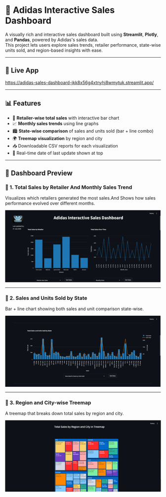 # 👟 Adidas Interactive Sales Dashboard

A visually rich and interactive sales dashboard built using **Streamlit**, **Plotly**, and **Pandas**, powered by Adidas's sales data.  
This project lets users explore sales trends, retailer performance, state-wise units sold, and region-based insights with ease.

---

## 🚀 Live App
https://adidas-sales-dashboard-jkk8x56g4xtnyhj8wmytuk.streamlit.app/

---

## 📊 Features

- 📌 **Retailer-wise total sales** with interactive bar chart
- 📈 **Monthly sales trends** using line graphs
- 🏙️ **State-wise comparison** of sales and units sold (bar + line combo)
- 🌍 **Treemap visualization** by region and city
- 📥 Downloadable CSV reports for each visualization
- 📅 Real-time date of last update shown at top

---

## 📸 Dashboard Preview

### 🔹 1. Total Sales by Retailer And  Monthly Sales Trend
Visualizes which retailers generated the most sales.And Shows how sales performance evolved over different months.


![Image](https://github.com/Welde-Dhanashri/Adidas-Sales-Dashboard/blob/main/Total%20Sales%20By%20Retailer%20ANd%20Monthly%20Trends.png?raw=true)

---

### 🔹 2. Sales and Units Sold by State
Bar + line chart showing both sales and unit comparison state-wise.

![State Units Sold](https://github.com/Welde-Dhanashri/Adidas-Sales-Dashboard/blob/main/Total%20Sales%20and%20Units%20Sold.png?raw=true)

---

### 🔹 3. Region and City-wise Treemap
A treemap that breaks down total sales by region and city.

![Treemap](https://github.com/Welde-Dhanashri/Adidas-Sales-Dashboard/blob/main/Total%20Sales%20By%20Region%20And%20State.png?raw=true)
